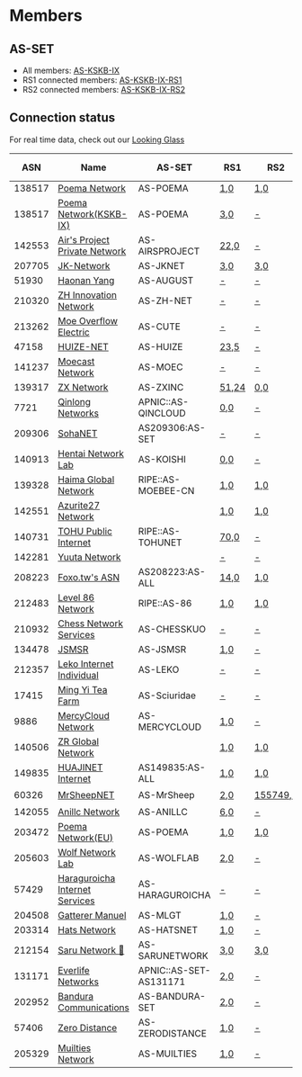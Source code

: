 # Members

## AS-SET
* All members: [AS-KSKB-IX](https://apps.db.ripe.net/db-web-ui/lookup?source=RIPE&type=as-set&key=AS-KSKB-IX)
* RS1 connected members: [AS-KSKB-IX-RS1](https://apps.db.ripe.net/db-web-ui/lookup?source=RIPE&type=as-set&key=AS-KSKB-IX-RS1)
* RS2 connected members: [AS-KSKB-IX-RS2](https://apps.db.ripe.net/db-web-ui/lookup?source=RIPE&type=as-set&key=AS-KSKB-IX-RS2)

## Connection status

For real time data, check out our [Looking Glass](https://ixlg.kskb.eu.org/)

| ASN | Name | AS-SET | RS1 | RS2 | RS3 | IPT service |
|-----|-----|-----|-----|-----|-----|-----|
| 138517 | [Poema Network](https://bgp.tools/as/138517) | AS-POEMA | [1](https://ixlg.kskb.eu.org/route_from_protocol_all/127.0.0.1/AS138517_1),[0](https://ixlg.kskb.eu.org/detail/127.0.0.1/AS138517_1) | [1](https://ixlg.kskb.eu.org/route_from_protocol_all/192.168.16.102/AS138517_1),[0](https://ixlg.kskb.eu.org/detail/192.168.16.102/AS138517_1) | - |  |
| 138517 | [Poema Network(KSKB-IX)](https://bgp.tools/as/138517) | AS-POEMA | [3](https://ixlg.kskb.eu.org/route_from_protocol_all/127.0.0.1/AS138517_2),[0](https://ixlg.kskb.eu.org/detail/127.0.0.1/AS138517_2) | [-](https://ixlg.kskb.eu.org/detail/192.168.16.102/AS138517_2) | - |  |
| 142553 | [Air's Project Private Network](https://bgp.tools/as/142553) | AS-AIRSPROJECT | [22](https://ixlg.kskb.eu.org/route_from_protocol_all/127.0.0.1/AS142553_1),[0](https://ixlg.kskb.eu.org/detail/127.0.0.1/AS142553_1) | [-](https://ixlg.kskb.eu.org/detail/192.168.16.102/AS142553_1) | [22](https://ixlg.kskb.eu.org/route_from_protocol_all/192.168.16.103/RS3LL_2),[0](https://ixlg.kskb.eu.org/detail/192.168.16.103/RS3LL_2) |  |
| 207705 | [JK-Network](https://bgp.tools/as/207705) | AS-JKNET | [3](https://ixlg.kskb.eu.org/route_from_protocol_all/127.0.0.1/AS207705_1),[0](https://ixlg.kskb.eu.org/detail/127.0.0.1/AS207705_1) | [3](https://ixlg.kskb.eu.org/route_from_protocol_all/192.168.16.102/AS207705_1),[0](https://ixlg.kskb.eu.org/detail/192.168.16.102/AS207705_1) | - |  |
| 51930 | [Haonan Yang](https://bgp.tools/as/51930) | AS-AUGUST | [-](https://ixlg.kskb.eu.org/detail/127.0.0.1/AS51930_1) | [-](https://ixlg.kskb.eu.org/detail/192.168.16.102/AS51930_1) | - |  |
| 210320 | [ZH Innovation Network](https://bgp.tools/as/210320) | AS-ZH-NET | [-](https://ixlg.kskb.eu.org/detail/127.0.0.1/AS210320_1) | [-](https://ixlg.kskb.eu.org/detail/192.168.16.102/AS210320_1) | - |  |
| 213262 | [Moe Overflow Electric](https://bgp.tools/as/213262) | AS-CUTE | [-](https://ixlg.kskb.eu.org/detail/127.0.0.1/AS213262_1) | [-](https://ixlg.kskb.eu.org/detail/192.168.16.102/AS213262_1) | - |  |
| 47158 | [HUIZE-NET](https://bgp.tools/as/47158) | AS-HUIZE | [23](https://ixlg.kskb.eu.org/route_from_protocol_all/127.0.0.1/AS47158_1),[5](https://ixlg.kskb.eu.org/route_filtered_from_protocol_all/127.0.0.1/AS47158_1) | [-](https://ixlg.kskb.eu.org/detail/192.168.16.102/AS47158_1) | - |  |
| 141237 | [Moecast Network](https://bgp.tools/as/141237) | AS-MOEC | [-](https://ixlg.kskb.eu.org/detail/127.0.0.1/AS141237_1) | [-](https://ixlg.kskb.eu.org/detail/192.168.16.102/AS141237_1) | - |  |
| 139317 | [ZX Network](https://bgp.tools/as/139317) | AS-ZXINC | [51](https://ixlg.kskb.eu.org/route_from_protocol_all/127.0.0.1/AS139317_1),[24](https://ixlg.kskb.eu.org/route_filtered_from_protocol_all/127.0.0.1/AS139317_1) | [0](https://ixlg.kskb.eu.org/detail/192.168.16.102/AS139317_1),[0](https://ixlg.kskb.eu.org/detail/192.168.16.102/AS139317_1) | [0](https://ixlg.kskb.eu.org/detail/192.168.16.103/RS3LL_3),[0](https://ixlg.kskb.eu.org/detail/192.168.16.103/RS3LL_3) |  |
| 7721 | [Qinlong Networks](https://bgp.tools/as/7721) | APNIC::AS-QINCLOUD | [0](https://ixlg.kskb.eu.org/detail/127.0.0.1/AS7721_1),[0](https://ixlg.kskb.eu.org/detail/127.0.0.1/AS7721_1) | [-](https://ixlg.kskb.eu.org/detail/192.168.16.102/AS7721_1) | - |  |
| 209306 | [SohaNET](https://bgp.tools/as/209306) | AS209306:AS-SET | [-](https://ixlg.kskb.eu.org/detail/127.0.0.1/AS209306_1) | [-](https://ixlg.kskb.eu.org/detail/192.168.16.102/AS209306_1) | - |  |
| 140913 | [Hentai Network Lab](https://bgp.tools/as/140913) | AS-KOISHI | [0](https://ixlg.kskb.eu.org/detail/127.0.0.1/AS140913_1),[0](https://ixlg.kskb.eu.org/detail/127.0.0.1/AS140913_1) | [-](https://ixlg.kskb.eu.org/detail/192.168.16.102/AS140913_1) | - |  |
| 139328 | [Haima Global Network](https://bgp.tools/as/139328) | RIPE::AS-MOEBEE-CN | [1](https://ixlg.kskb.eu.org/route_from_protocol_all/127.0.0.1/AS139328_1),[0](https://ixlg.kskb.eu.org/detail/127.0.0.1/AS139328_1) | [1](https://ixlg.kskb.eu.org/route_from_protocol_all/192.168.16.102/AS139328_1),[0](https://ixlg.kskb.eu.org/detail/192.168.16.102/AS139328_1) | [1](https://ixlg.kskb.eu.org/route_from_protocol_all/192.168.16.103/RS3LL_5),[0](https://ixlg.kskb.eu.org/detail/192.168.16.103/RS3LL_5) |  |
| 142551 | [Azurite27 Network](https://bgp.tools/as/142551) |  | [1](https://ixlg.kskb.eu.org/route_from_protocol_all/127.0.0.1/AS142551_1),[0](https://ixlg.kskb.eu.org/detail/127.0.0.1/AS142551_1) | [1](https://ixlg.kskb.eu.org/route_from_protocol_all/192.168.16.102/AS142551_1),[0](https://ixlg.kskb.eu.org/detail/192.168.16.102/AS142551_1) | [1](https://ixlg.kskb.eu.org/route_from_protocol_all/192.168.16.103/RS3LL_4),[0](https://ixlg.kskb.eu.org/detail/192.168.16.103/RS3LL_4) |  |
| 140731 | [TOHU Public Internet](https://bgp.tools/as/140731) | RIPE::AS-TOHUNET | [70](https://ixlg.kskb.eu.org/route_from_protocol_all/127.0.0.1/AS140731_1),[0](https://ixlg.kskb.eu.org/detail/127.0.0.1/AS140731_1) | [-](https://ixlg.kskb.eu.org/detail/192.168.16.102/AS140731_1) | - |  |
| 142281 | [Yuuta Network](https://bgp.tools/as/142281) |  | [-](https://ixlg.kskb.eu.org/detail/127.0.0.1/AS142281_1) | [-](https://ixlg.kskb.eu.org/detail/192.168.16.102/AS142281_1) | - |  |
| 208223 | [Foxo.tw's ASN](https://bgp.tools/as/208223) | AS208223:AS-ALL | [14](https://ixlg.kskb.eu.org/route_from_protocol_all/127.0.0.1/AS208223_1),[0](https://ixlg.kskb.eu.org/detail/127.0.0.1/AS208223_1) | [1](https://ixlg.kskb.eu.org/route_from_protocol_all/192.168.16.102/AS208223_1),[0](https://ixlg.kskb.eu.org/detail/192.168.16.102/AS208223_1) | - |  |
| 212483 | [Level 86 Network](https://bgp.tools/as/212483) | RIPE::AS-86 | [1](https://ixlg.kskb.eu.org/route_from_protocol_all/127.0.0.1/AS212483_1),[0](https://ixlg.kskb.eu.org/detail/127.0.0.1/AS212483_1) | [1](https://ixlg.kskb.eu.org/route_from_protocol_all/192.168.16.102/AS212483_1),[0](https://ixlg.kskb.eu.org/detail/192.168.16.102/AS212483_1) | - |  |
| 210932 | [Chess Network Services](https://bgp.tools/as/210932) | AS-CHESSKUO | [-](https://ixlg.kskb.eu.org/detail/127.0.0.1/AS210932_1) | [-](https://ixlg.kskb.eu.org/detail/192.168.16.102/AS210932_1) | - |  |
| 134478 | [JSMSR](https://bgp.tools/as/134478) | AS-JSMSR | [1](https://ixlg.kskb.eu.org/route_from_protocol_all/127.0.0.1/AS134478_1),[0](https://ixlg.kskb.eu.org/detail/127.0.0.1/AS134478_1) | [-](https://ixlg.kskb.eu.org/detail/192.168.16.102/AS134478_1) | - |  |
| 212357 | [Leko Internet Individual](https://bgp.tools/as/212357) | AS-LEKO | [-](https://ixlg.kskb.eu.org/detail/127.0.0.1/AS212357_1) | [-](https://ixlg.kskb.eu.org/detail/192.168.16.102/AS212357_1) | - |  |
| 17415 | [Ming Yi Tea Farm](https://bgp.tools/as/17415) | AS-Sciuridae | [-](https://ixlg.kskb.eu.org/detail/127.0.0.1/AS17415_1) | [-](https://ixlg.kskb.eu.org/detail/192.168.16.102/AS17415_1) | - |  |
| 9886 | [MercyCloud Network](https://bgp.tools/as/9886) | AS-MERCYCLOUD | [1](https://ixlg.kskb.eu.org/route_from_protocol_all/127.0.0.1/AS9886_1),[0](https://ixlg.kskb.eu.org/detail/127.0.0.1/AS9886_1) | [-](https://ixlg.kskb.eu.org/detail/192.168.16.102/AS9886_1) | - |  |
| 140506 | [ZR Global Network](https://bgp.tools/as/140506) |  | [1](https://ixlg.kskb.eu.org/route_from_protocol_all/127.0.0.1/AS140506_1),[0](https://ixlg.kskb.eu.org/detail/127.0.0.1/AS140506_1) | [1](https://ixlg.kskb.eu.org/route_from_protocol_all/192.168.16.102/AS140506_1),[0](https://ixlg.kskb.eu.org/detail/192.168.16.102/AS140506_1) | - |  |
| 149835 | [HUAJINET Internet](https://bgp.tools/as/149835) | AS149835:AS-ALL | [1](https://ixlg.kskb.eu.org/route_from_protocol_all/127.0.0.1/AS149835_1),[0](https://ixlg.kskb.eu.org/detail/127.0.0.1/AS149835_1) | [1](https://ixlg.kskb.eu.org/route_from_protocol_all/192.168.16.102/AS149835_1),[0](https://ixlg.kskb.eu.org/detail/192.168.16.102/AS149835_1) | - |  |
| 60326 | [MrSheepNET](https://bgp.tools/as/60326) | AS-MrSheep | [2](https://ixlg.kskb.eu.org/route_from_protocol_all/127.0.0.1/AS60326_1),[0](https://ixlg.kskb.eu.org/detail/127.0.0.1/AS60326_1) | [155749](https://ixlg.kskb.eu.org/route_from_protocol_all/192.168.16.102/AS60326_1),[1](https://ixlg.kskb.eu.org/route_filtered_from_protocol_all/192.168.16.102/AS60326_1) | [0](https://ixlg.kskb.eu.org/detail/192.168.16.103/RS3LL_6),[0](https://ixlg.kskb.eu.org/detail/192.168.16.103/RS3LL_6) | ✔️ |
| 142055 | [Anillc Network](https://bgp.tools/as/142055) | AS-ANILLC | [6](https://ixlg.kskb.eu.org/route_from_protocol_all/127.0.0.1/AS142055_1),[0](https://ixlg.kskb.eu.org/detail/127.0.0.1/AS142055_1) | [-](https://ixlg.kskb.eu.org/detail/192.168.16.102/AS142055_1) | - |  |
| 203472 | [Poema Network(EU)](https://bgp.tools/as/203472) | AS-POEMA | [1](https://ixlg.kskb.eu.org/route_from_protocol_all/127.0.0.1/AS203472_1),[0](https://ixlg.kskb.eu.org/detail/127.0.0.1/AS203472_1) | [1](https://ixlg.kskb.eu.org/route_from_protocol_all/192.168.16.102/AS203472_1),[0](https://ixlg.kskb.eu.org/detail/192.168.16.102/AS203472_1) | - |  |
| 205603 | [Wolf Network Lab](https://bgp.tools/as/205603) | AS-WOLFLAB | [2](https://ixlg.kskb.eu.org/route_from_protocol_all/127.0.0.1/AS205603_1),[0](https://ixlg.kskb.eu.org/detail/127.0.0.1/AS205603_1) | [-](https://ixlg.kskb.eu.org/detail/192.168.16.102/AS205603_1) | - |  |
| 57429 | [Haraguroicha Internet Services](https://bgp.tools/as/57429) | AS-HARAGUROICHA | [-](https://ixlg.kskb.eu.org/detail/127.0.0.1/AS57429_1) | [-](https://ixlg.kskb.eu.org/detail/192.168.16.102/AS57429_1) | - |  |
| 204508 | [Gatterer Manuel](https://bgp.tools/as/204508) | AS-MLGT | [1](https://ixlg.kskb.eu.org/route_from_protocol_all/127.0.0.1/AS204508_1),[0](https://ixlg.kskb.eu.org/detail/127.0.0.1/AS204508_1) | [-](https://ixlg.kskb.eu.org/detail/192.168.16.102/AS204508_1) | - |  |
| 203314 | [Hats Network](https://bgp.tools/as/203314) | AS-HATSNET | [1](https://ixlg.kskb.eu.org/route_from_protocol_all/127.0.0.1/AS203314_1),[0](https://ixlg.kskb.eu.org/detail/127.0.0.1/AS203314_1) | [-](https://ixlg.kskb.eu.org/detail/192.168.16.102/AS203314_1) | - |  |
| 212154 | [Saru Network 🤔](https://bgp.tools/as/212154) | AS-SARUNETWORK | [3](https://ixlg.kskb.eu.org/route_from_protocol_all/127.0.0.1/AS212154_1),[0](https://ixlg.kskb.eu.org/detail/127.0.0.1/AS212154_1) | [3](https://ixlg.kskb.eu.org/route_from_protocol_all/192.168.16.102/AS212154_1),[0](https://ixlg.kskb.eu.org/detail/192.168.16.102/AS212154_1) | - |  |
| 131171 | [Everlife Networks](https://bgp.tools/as/131171) | APNIC::AS-SET-AS131171 | [2](https://ixlg.kskb.eu.org/route_from_protocol_all/127.0.0.1/AS131171_1),[0](https://ixlg.kskb.eu.org/detail/127.0.0.1/AS131171_1) | [-](https://ixlg.kskb.eu.org/detail/192.168.16.102/AS131171_1) | - |  |
| 202952 | [Bandura Communications](https://bgp.tools/as/202952) | AS-BANDURA-SET | [2](https://ixlg.kskb.eu.org/route_from_protocol_all/127.0.0.1/AS202952_1),[0](https://ixlg.kskb.eu.org/detail/127.0.0.1/AS202952_1) | [-](https://ixlg.kskb.eu.org/detail/192.168.16.102/AS202952_1) | - |  |
| 57406 | [Zero Distance](https://bgp.tools/as/57406) | AS-ZERODISTANCE | [1](https://ixlg.kskb.eu.org/route_from_protocol_all/127.0.0.1/AS57406_1),[0](https://ixlg.kskb.eu.org/detail/127.0.0.1/AS57406_1) | [-](https://ixlg.kskb.eu.org/detail/192.168.16.102/AS57406_1) | - |  |
| 205329 | [Muilties Network](https://bgp.tools/as/205329) | AS-MUILTIES | [1](https://ixlg.kskb.eu.org/route_from_protocol_all/127.0.0.1/AS205329_1),[0](https://ixlg.kskb.eu.org/detail/127.0.0.1/AS205329_1) | [-](https://ixlg.kskb.eu.org/detail/192.168.16.102/AS205329_1) | - |  |
